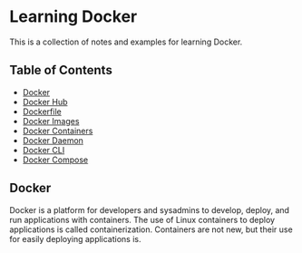 # Learning Docker

This is a collection of notes and examples for learning Docker.

## Table of Contents

- [Docker](#docker)
- [Docker Hub](#docker-hub)
- [Dockerfile](#dockerfile)
- [Docker Images](#docker-images)
- [Docker Containers](#docker-containers)
- [Docker Daemon](#docker-daemon)
- [Docker CLI](#docker-cli)
- [Docker Compose](#docker-compose)

## Docker

Docker is a platform for developers and sysadmins to develop, deploy, and run applications with containers. The use of Linux containers to deploy applications is called containerization. Containers are not new, but their use for easily deploying applications is.

<!--
npm init
npm i express nodemon
docker pull node
docker build -t henriquecolef/learning-docker:1.0.0 .
docker run -d -p 8080:3000 henriquecolef/learning-docker:1.0.0
-->
